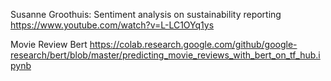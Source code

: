 

Susanne Groothuis: Sentiment analysis on sustainability reporting 
https://www.youtube.com/watch?v=L-LC1OYq1ys 

Movie Review Bert https://colab.research.google.com/github/google-research/bert/blob/master/predicting_movie_reviews_with_bert_on_tf_hub.ipynb
